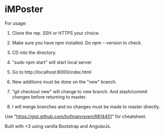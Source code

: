 iMPoster
============

For usage:

1. Clone the rep. SSH or HTTPS your choice.

2. Make sure you have npm installed. Do npm --version to check.

3. CD into the directory.

4. "sudo npm start" will start local server

5. Go to http://localhost:8000/index.html

6. New additions must be done on the "new" branch. 

7. "git checkout new" will change to new branch. And stash/commit changes before returning to master.

8. I will merge branches and no changes must be made to master directly.

Use "https://gist.github.com/hofmannsven/6814451" for cheatsheet.

Built with <3 using vanilla Bootstrap and AngularJs.
